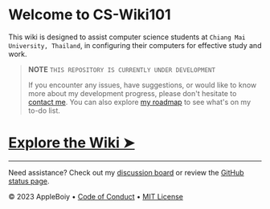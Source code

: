 # Welcome to CS-Wiki101

This wiki is designed to assist computer science students at `Chiang Mai University, Thailand`, in configuring their computers for effective study and work.

> **NOTE**
> `THIS REPOSITORY IS CURRENTLY UNDER DEVELOPMENT`
> 
> If you encounter any issues, have suggestions, or would like to know more about my development progress, please don't hesitate to [contact me](mailto:contact.chaipat@gmail.com).
> You can also explore [my roadmap](https://github.com/AppleBoiy/AppleBoiy/blob/main/README.md#whats-on-my-to-do-list) to see what's on my to-do list.


# [Explore the Wiki &#10148;](https://github.com/CSCMU-65s/cs-wiki101/tree/main/instructions)

---

Need assistance? Check out my [discussion board](https://github.com/AppleBoiy/cs-wiki101/discussions) or review the [GitHub status page](https://www.githubstatus.com).

&copy; 2023 AppleBoiy &bull; [Code of Conduct](https://www.contributor-covenant.org/version/2/1/code_of_conduct/code_of_conduct.md) &bull; [MIT License](LICENSE)
